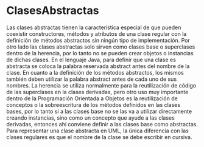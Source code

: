 # ClasesAbstractas
Las clases abstractas tienen la característica especial de que pueden coexistir constructores, métodos y atributos de una clase regular
con la definición de métodos abstractos sin ningún tipo de implementación. Por otro lado las clases abstractas solo sirven como clases 
base o superclases dentro de la herencia, por lo tanto no se pueden crear objetos o instancias de dichas clases. En el lenguaje Java,
para definir que una clase es abstracta se coloca la palabra reservada abstract antes del nombre de la clase. En cuanto a la definición
de los métodos abstractos, los mismos también deben utilizar la palabra abstract antes de cada uno de sus nombres. La herencia se utiliza
normalmente para la reutilización de código de las superclases en la clases derivadas, pero otro uso muy importante dentro de la
Programación Orientada a Objetos es la reutilización de conceptos o la sobreescritura de los métodos definidos en las clases bases,
por lo tanto si a las clases base no se las va a utilizar directamente creando instancias, sino como un concepto que ayude a las clases
derivadas, entonces ahí conviene definir a las clases base como abstractas. Para representar una clase abstracta en UML, la única 
diferencia con las clases regulares es que el nombre de la clase se debe escribir en cursiva.
